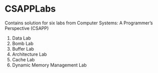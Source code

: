 # CSAPPLabs

Contains solution for six labs from Computer Systems: A Programmer’s Perspective (CSAPP)   
   
1. Data Lab  
2. Bomb Lab  
3. Buffer Lab  
4. Architecture Lab  
5. Cache Lab  
6. Dynamic Memory Management Lab  

